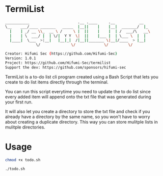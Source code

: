 # TermiList

```bash
___________                      .__ .____     .__           __   
\__    ___/____ _______   _____  |__||    |    |__|  _______/  |_ 
  |    | _/ __ \\_  __ \ /     \ |  ||    |    |  | /  ___/\   __\
  |    | \  ___/ |  | \/|  Y Y  \|  ||    |___ |  | \___ \  |  |  
  |____|  \___  >|__|   |__|_|  /|__||_______ \|__|/____  > |__|  
              \/              \/             \/         \/        

Creator: Hifumi Sec (https://github.com/Hifumi-Sec)
Version: 1.0.1
Project: https://github.com/Hifumi-Sec/termilist
Support the dev: https://github.com/sponsors/hifumi-sec
```

TermiList is a to-do list cli program created using a Bash Script that lets you create to do list items directly through the terminal.

You can run this script everytime you need to update the to do list since every added item will append onto the txt file that was generated during your first run.

It will also let you create a directory to store the txt file and check if you already have a directory by the same name, so you won't have to worry about creating a duplicate directory. This way you can store mulitple lists in mulitple directories.

# Usage
```bash
chmod +x todo.sh
```
```bash
./todo.sh
```